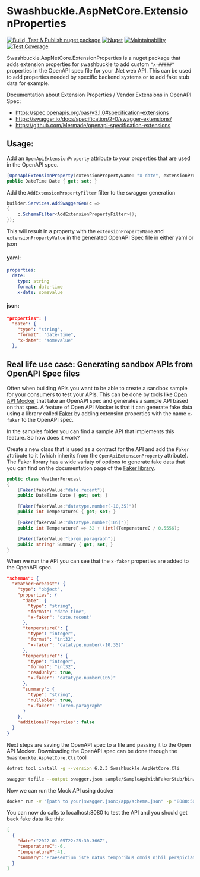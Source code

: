 # Swashbuckle.AspNetCore.ExtensionProperties

[![Build, Test & Publish nuget package](https://github.com/Geertvdc/Swashbuckle.AspNetCore.ExtensionProperties/actions/workflows/build-nugetpackage.yml/badge.svg)](https://github.com/Geertvdc/Swashbuckle.AspNetCore.ExtensionProperties/actions/workflows/build-nugetpackage.yml)
[![Nuget](https://img.shields.io/nuget/v/Swashbuckle.AspNetCore.ExtensionProperties)](https://www.nuget.org/packages/Swashbuckle.AspNetCore.ExtensionProperties/)
[![Maintainability](https://api.codeclimate.com/v1/badges/dd225537f49dbefba874/maintainability)](https://codeclimate.com/github/Geertvdc/Swashbuckle.AspNetCore.ExtensionProperties/maintainability)
[![Test Coverage](https://api.codeclimate.com/v1/badges/dd225537f49dbefba874/test_coverage)](https://codeclimate.com/github/Geertvdc/Swashbuckle.AspNetCore.ExtensionProperties/test_coverage)

Swashbuckle.AspNetCore.ExtensionProperties is a nuget package that adds extension properties for swashbuckle to add custom `"x-#####"` properties in the OpenAPI spec file for your .Net web API. This can be used to add properties needed by specific backend systems or to add fake stub data for example.

Documentation about Extension Properties / Vendor Extensions in OpenAPI Spec:
- https://spec.openapis.org/oas/v3.1.0#specification-extensions
- https://swagger.io/docs/specification/2-0/swagger-extensions/
- https://github.com/Mermade/openapi-specification-extensions

## Usage:

Add an `OpenApiExtensionProperty` attribute to your properties that are used in the OpenAPI spec.
```C#
[OpenApiExtensionProperty(extensionPropertyName: "x-date", extensionPropertyValue:"somevalue")]
public DateTime Date { get; set; }
```

Add the `AddExtensionPropertyFilter` filter to the swagger generation
```C#
builder.Services.AddSwaggerGen(c =>
{
    c.SchemaFilter<AddExtensionPropertyFilter>();
});
```

This will result in a property with the `extensionPropertyName` and `extensionPropertyValue` in the generated OpenAPI Spec file in either yaml or json

#### yaml:
```yaml
properties:
  date:
    type: string
    format: date-time
    x-date: somevalue
```
#### json:
```json
"properties": {
  "date": {
    "type": "string",
    "format": "date-time",
    "x-date": "somevalue"
  },
```


## Real life use case: Generating sandbox APIs from OpenAPI Spec files

Often when building APIs you want to be able to create a sandbox sample for your consumers to test your APIs. This can be done by tools like [Open API Mocker](https://github.com/jormaechea/open-api-mocker) that take an OpenAPI spec and generates a sample API based on that spec.
A feature of Open API Mocker is that it can generate fake data using a library called [Faker](https://github.com/withshepherd/faker.js) by adding extension properties with the name `x-faker` to the OpenAPI spec.

In the samples folder you can find a sample API that implements this feature.
So how does it work?

Create a new class that is used as a contract for the API and add the `Faker` attribute to it (which inherits from the `OpenApiExtensionProperty` attribute). The Faker library has a wide variaty of options to generate fake data that you can find on the documentation page of the [Faker library](https://www.npmjs.com/package/faker).

```C#
public class WeatherForecast
{
    [Faker(fakerValue:"date.recent")]
    public DateTime Date { get; set; }

    [Faker(fakerValue:"datatype.number(-10,35)")]
    public int TemperatureC { get; set; }

    [Faker(fakerValue:"datatype.number(105)")]
    public int TemperatureF => 32 + (int)(TemperatureC / 0.5556);

    [Faker(fakerValue:"lorem.paragraph")]
    public string? Summary { get; set; }
}
```

When we run the API you can see that the `x-faker` properties are added to the OpenAPI spec.

```json
"schemas": {
  "WeatherForecast": {
    "type": "object",
    "properties": {
      "date": {
        "type": "string",
        "format": "date-time",
        "x-faker": "date.recent"
      },
      "temperatureC": {
        "type": "integer",
        "format": "int32",
        "x-faker": "datatype.number(-10,35)"
      },
      "temperatureF": {
        "type": "integer",
        "format": "int32",
        "readOnly": true,
        "x-faker": "datatype.number(105)"
      },
      "summary": {
        "type": "string",
        "nullable": true,
        "x-faker": "lorem.paragraph"
      }
    },
    "additionalProperties": false
  }
}
```

Next steps are saving the OpenAPI spec to a file and passing it to the Open API Mocker.
Downloading the OpenAPI spec can be done through the `Swashbuckle.AspNetCore.Cli` tool

```Bash
dotnet tool install -g --version 6.2.3 Swashbuckle.AspNetCore.Cli

swagger tofile --output swagger.json sample/SampleApiWithFakerStub/bin/Debug/net6.0/SampleApiWithFakerStub.dll "v1" 
```

Now we can run the Mock API using docker

```Bash
docker run -v "[path to your]swagger.json:/app/schema.json" -p "8080:5000" jormaechea/open-api-mocker
```

You can now do calls to localhost:8080 to test the API and you should get back fake data like this:

```json
[
  {
    "date":"2022-01-05T22:25:30.366Z",
    "temperatureC":-6,
    "temperatureF":41,
    "summary":"Praesentium iste natus temporibus omnis nihil perspiciatis quo. Rerum odit blanditiis quia autem et earum magnam quod. Suscipit voluptate quia voluptatibus ea reiciendis. Sed praesentium sed in est."
  }
]
```
